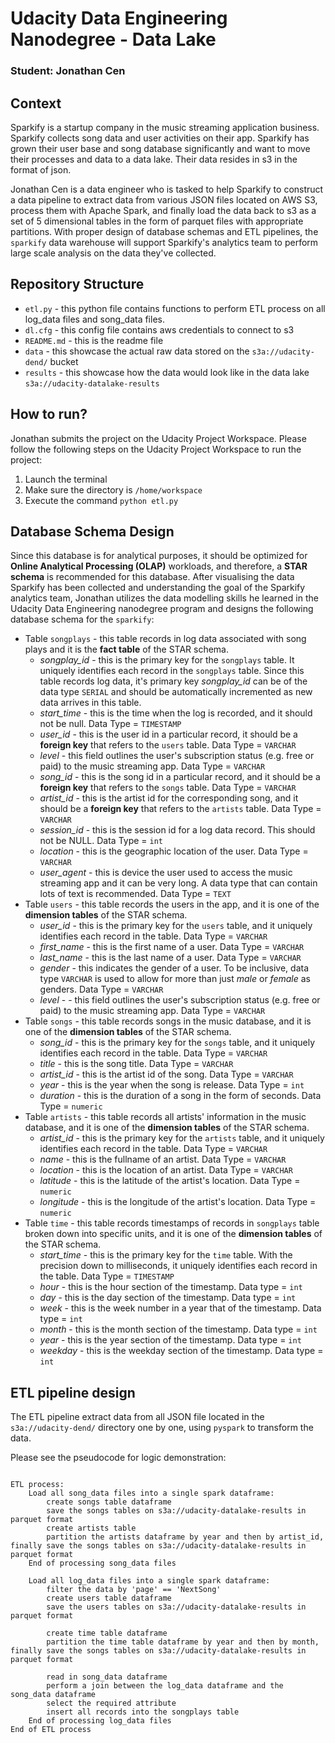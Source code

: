 # Udacity Data Engineering Nanodegree - Data Lake

### Student: Jonathan Cen

## Context

Sparkify is a startup company in the music streaming application business. Sparkify collects song
data and user activities on their app. Sparkify has grown their user base and song database
significantly and want to move their processes and data to a data lake. Their data resides in s3 in
the format of json.

Jonathan Cen is a data engineer who is tasked to help Sparkify to construct a data pipeline to
extract data from various JSON files located on AWS S3, process them with Apache Spark, and finally
load the data back to s3 as a set of 5 dimensional tables in the form of parquet files with
appropriate partitions. With proper design of database schemas and ETL pipelines, the
<code>sparkify</code> data warehouse will support Sparkify's analytics team to perform large scale
analysis on the data they've collected.

## Repository Structure

-   <code>etl.py</code> - this python file contains functions to perform ETL process on all log_data
    files and song_data files.
-   <code>dl.cfg</code> - this config file contains aws credentials to connect to s3
-   <code>README.md</code> - this is the readme file
-   <code>data</code> - this showcase the actual raw data stored on the
    <code>s3a://udacity-dend/</code> bucket
-   <code>results</code> - this showcase how the data would look like in the data lake
    <code>s3a://udacity-datalake-results</code>

## How to run?

Jonathan submits the project on the Udacity Project Workspace. Please follow the following steps on
the Udacity Project Workspace to run the project:

1. Launch the terminal
2. Make sure the directory is <code>/home/workspace</code>
3. Execute the command <code>python etl.py</code>

## Database Schema Design

Since this database is for analytical purposes, it should be optimized for <strong>Online Analytical
Processing (OLAP)</strong> workloads, and therefore, a <strong>STAR schema</strong> is recommended
for this database. After visualising the data Sparkify has been collected and understanding the goal
of the Sparkify analytics team, Jonathan utilizes the data modelling skills he learned in the
Udacity Data Engineering nanodegree program and designs the following database schema for the
<code>sparkify</code>:

-   Table <code>songplays</code> - this table records in log data associated with song plays and it
    is the <strong>fact table</strong> of the STAR schema.
    -   <i>songplay_id</i> - this is the primary key for the <code>songplays</code> table. It
        uniquely identifies each record in the <code>songplays</code> table. Since this table
        records log data, it's primary key <i>songplay_id</i> can be of the data type
        <code>SERIAL</code> and should be automatically incremented as new data arrives in this
        table.
    -   <i>start_time</i> - this is the time when the log is recorded, and it should not be null.
        Data Type = <code>TIMESTAMP</code>
    -   <i>user_id</i> - this is the user id in a particular record, it should be a <strong>foreign
        key</strong> that refers to the <code>users</code> table. Data Type = <code>VARCHAR</code>
    -   <i>level</i> - this field outlines the user's subscription status (e.g. free or paid) to the
        music streaming app. Data Type = <code>VARCHAR</code>
    -   <i>song_id</i> - this is the song id in a particular record, and it should be a
        <strong>foreign key</strong> that refers to the <code>songs</code> table. Data Type =
        <code>VARCHAR</code>
    -   <i>artist_id</i> - this is the artist id for the corresponding song, and it should be a
        <strong>foreign key</strong> that refers to the <code>artists</code> table. Data Type =
        <code>VARCHAR</code>
    -   <i>session_id</i> - this is the session id for a log data record. This should not be NULL.
        Data Type = <code>int</code>
    -   <i>location</i> - this is the geographic location of the user. Data Type =
        <code>VARCHAR</code>
    -   <i>user_agent</i> - this is device the user used to access the music streaming app and it
        can be very long. A data type that can contain lots of text is recommended. Data Type =
        <code>TEXT</code>
-   Table <code>users</code> - this table records the users in the app, and it is one of the
    <strong>dimension tables</strong> of the STAR schema.
    -   <i>user_id</i> - this is the primary key for the <code>users</code> table, and it uniquely
        identifies each record in the table. Data Type = <code>VARCHAR</code>
    -   <i>first_name</i> - this is the first name of a user. Data Type = <code>VARCHAR</code>
    -   <i>last_name</i> - this is the last name of a user. Data Type = <code>VARCHAR</code>
    -   <i>gender</i> - this indicates the gender of a user. To be inclusive, data type
        <code>VARCHAR</code> is used to allow for more than just <i>male</i> or <i>female</i> as
        genders. Data Type = <code>VARCHAR</code>
    -   <i>level</i> - - this field outlines the user's subscription status (e.g. free or paid) to
        the music streaming app. Data Type = <code>VARCHAR</code>
-   Table <code>songs</code> - this table records songs in the music database, and it is one of the
    <strong>dimension tables</strong> of the STAR schema.
    -   <i>song_id</i> - this is the primary key for the <code>songs</code> table, and it uniquely
        identifies each record in the table. Data Type = <code>VARCHAR</code>
    -   <i>title</i> - this is the song title. Data Type = <code>VARCHAR</code>
    -   <i>artist_id</i> - this is the artist id of the song. Data Type = <code>VARCHAR</code>
    -   <i>year</i> - this is the year when the song is release. Data Type = <code>int</code>
    -   <i>duration</i> - this is the duration of a song in the form of seconds. Data Type =
        <code>numeric</code>
-   Table <code>artists</code> - this table records all artists' information in the music database,
    and it is one of the <strong>dimension tables</strong> of the STAR schema.
    -   <i>artist_id</i> - this is the primary key for the <code>artists</code> table, and it
        uniquely identifies each record in the table. Data Type = <code>VARCHAR</code>
    -   <i>name</i> - this is the fullname of an artist. Data Type = <code>VARCHAR</code>
    -   <i>location</i> - this is the location of an artist. Data Type = <code>VARCHAR</code>
    -   <i>latitude</i> - this is the latitude of the artist's location. Data Type =
        <code>numeric</code>
    -   <i>longitude</i> - this is the longitude of the artist's location. Data Type =
        <code>numeric</code>
-   Table <code>time</code> - this table records timestamps of records in <code>songplays</code>
    table broken down into specific units, and it is one of the <strong>dimension tables</strong> of
    the STAR schema.
    -   <i>start_time</i> - this is the primary key for the <code>time</code> table. With the
        precision down to milliseconds, it uniquely identifies each record in the table. Data Type =
        <code>TIMESTAMP</code>
    -   <i>hour</i> - this is the hour section of the timestamp. Data type = <code>int</code>
    -   <i>day</i> - this is the day section of the timestamp. Data type = <code>int</code>
    -   <i>week</i> - this is the week number in a year that of the timestamp. Data type =
        <code>int</code>
    -   <i>month</i> - this is the month section of the timestamp. Data type = <code>int</code>
    -   <i>year</i> - this is the year section of the timestamp. Data type = <code>int</code>
    -   <i>weekday</i> - this is the weekday section of the timestamp. Data type = <code>int</code>

## ETL pipeline design

The ETL pipeline extract data from all JSON file located in the <code>s3a://udacity-dend/</code>
directory one by one, using <code>pyspark</code> to transform the data.

Please see the pseudocode for logic demonstration:

<pre><code>
ETL process:
    Load all song_data files into a single spark dataframe:
        create songs table dataframe
        save the songs tables on s3a://udacity-datalake-results in parquet format
        create artists table
        partition the artists dataframe by year and then by artist_id, finally save the songs tables on s3a://udacity-datalake-results in parquet format
    End of processing song_data files

    Load all log_data files into a single spark dataframe:
        filter the data by 'page' == 'NextSong'
        create users table dataframe
        save the users tables on s3a://udacity-datalake-results in parquet format
        
        create time table dataframe
        partition the time table dataframe by year and then by month, finally save the songs tables on s3a://udacity-datalake-results in parquet format
        
        read in song_data dataframe
        perform a join between the log_data dataframe and the song_data dataframe
        select the required attribute
        insert all records into the songplays table
    End of processing log_data files
End of ETL process
</code></pre>
